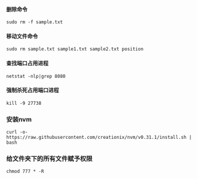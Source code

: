 #### 删除命令

```linux
sudo rm -f sample.txt
```

#### 移动文件命令

```linux
sudo rm sample.txt sample1.txt sample2.txt position
```

#### 查找端口占用进程

```shell
netstat -nlp|grep 8080
```

#### 强制杀死占用端口进程

```shell
kill -9 27738
````

### 安装nvm

```shell
curl -o- https://raw.githubusercontent.com/creationix/nvm/v0.31.1/install.sh | bash
```

### 给文件夹下的所有文件赋予权限

```shell
chmod 777 * -R
```